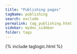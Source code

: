 ```yaml
---
title: "Publishing pages"
tagName: publishing
search: exclude
permalink: tag_publishing.html
sidebar: mydoc_sidebar
folder: tags
---
```

{% include taglogic.html %}
